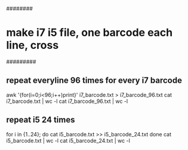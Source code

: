 ########
# make i7 i5 file, one barcode each line, cross
#########

## repeat everyline 96 times for every i7 barcode
awk '{for(i=0;i<96;i++)print}' i7_barcode.txt >  i7_barcode_96.txt 
cat i7_barcode.txt     | wc -l
cat i7_barcode_96.txt  | wc -l

## repeat i5 24 times 

for i in {1..24}; do
  cat i5_barcode.txt >> i5_barcode_24.txt
done
cat i5_barcode.txt     | wc -l
cat i5_barcode_24.txt  | wc -l
